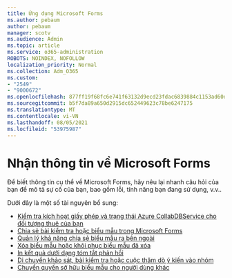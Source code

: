 ```yaml
---
title: Ứng dụng Microsoft Forms
ms.author: pebaum
author: pebaum
manager: scotv
ms.audience: Admin
ms.topic: article
ms.service: o365-administration
ROBOTS: NOINDEX, NOFOLLOW
localization_priority: Normal
ms.collection: Adm_O365
ms.custom:
- "2549"
- "9000672"
ms.openlocfilehash: 877ff19f68fc6e741f63132d9ecd23fdac6839884c1153ad60dd2ec6f0b6adc6
ms.sourcegitcommit: b5f7da89a650d2915dc652449623c78be6247175
ms.translationtype: MT
ms.contentlocale: vi-VN
ms.lasthandoff: 08/05/2021
ms.locfileid: "53975987"
---
```

# <a name="get-information-about-microsoft-forms"></a>Nhận thông tin về Microsoft Forms

Để biết thông tin cụ thể về Microsoft Forms, hãy nêu lại nhanh câu hỏi của bạn để mô tả sự cố của bạn, bao gồm lỗi, tính năng bạn đang sử dụng, v.v.. 

Dưới đây là một số tài nguyên bổ sung:

- [Kiểm tra kích hoạt giấy phép và trạng thái Azure CollabDBService cho đối tượng thuê của bạn](https://support.office.com/article/Turn-off-or-turn-on-Microsoft-Forms-8dcbf3ab-f2d6-459a-b8be-8d9892132a43)
- [Chia sẻ bài kiểm tra hoặc biểu mẫu trong Microsoft Forms](https://support.office.com/article/Share-a-form-to-collaborate-d5bb5cf0-8401-4c15-bb8c-8e108cd7e69b)
- [Quản lý khả năng chia sẻ biểu mẫu ra bên ngoài](https://support.office.com/article/set-up-microsoft-forms-cc52287a-4550-464d-9a1b-457bf9df2240?#PickTab=Configure)
- [Xóa biểu mẫu hoặc khôi phục biểu mẫu đã xóa](https://support.office.com/article/Delete-a-form-2207e468-ce1b-4c4a-a256-caf631d87af0)
- [In kết quả dưới dạng tóm tắt phản hồi](https://support.office.com/article/Print-a-form-22100b98-ba3c-41c1-9513-f76caca664fc)
- [Di chuyển khảo sát, bài kiểm tra hoặc cuộc thăm dò ý kiến vào nhóm](https://support.office.com/article/Transfer-ownership-of-a-form-921a6361-a4e5-44ea-bce9-c4ed63aa54b4)
- [Chuyển quyền sở hữu biểu mẫu cho người dùng khác](https://support.office.com/article/Transfer-ownership-of-a-form-921a6361-a4e5-44ea-bce9-c4ed63aa54b4)
